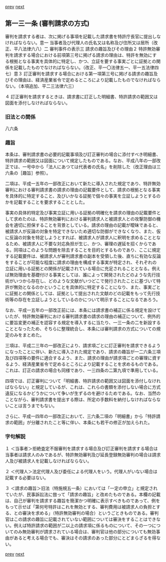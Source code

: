 [prev](/specific/markdowns/特許法/189_Mp-Ch_6-At_128.md)
[next](/specific/markdowns/特許法/191_Mp-Ch_6-At_131_2.md)
## 第一三一条 (審判請求の方式)
審判を請求する者は、次に掲げる事項を記載した請求書を特許庁長官に提出しなければならない。意一 当事者及び代理人の氏名又は名称及び住所又は居所（改正、平八法律六八）二 審判事件の表示三 請求の趣旨及びその理由２ 特許無効審判を請求する場合における前項第三号に掲げる請求の理由は、特許を無効にする根拠となる事実を具体的に特定し、かつ、立証を要する事実ごとに証拠との関係を記載したものでなければならない。（改正、平一〇法律五一、平一五法律四七）意３ 訂正審判を請求する場合における第一項第三号に掲げる請求の趣旨及びその理由は、経済産業省令で定めるところにより記載したものでなければならない。（本項追加、平二三法律六三）

４ 訂正審判を請求するときは、請求書に訂正した明細書、特許請求の範囲又は図面を添付しなければならない。


### 旧法との関係
八六条

### 趣旨
本条は、審判請求書の必要的記載事項及び訂正審判の場合に添付すべき明細書、特許請求の範囲又は図面について規定したものである。なお、平成八年の一部改正では、一号中から「法人にあつては代表者の氏名」を削除した（改正理由は三六条の［趣旨］参照）。

二項は、平成一五年の一部改正において新たに導入された規定であり、特許無効審判における審判請求書の請求の理由の記載要件として、請求の根拠となる事実を具体的に特定すること、及びいかなる証拠で個々の事実を立証しようとするのかを記載することを要求することとした。

事実の具体的特定及び事実立証に用いる証拠の明確化を請求の理由の記載要件として求めたのは、特許無効審判における審判請求人と被請求人との攻撃防御の機会を適切に担保することを背景としている。請求の理由の記載が曖昧であると、被請求人が反論の対象を特定できないため適切な防御ができなくなり、また、仮に反論の対象を特定しようとすれば、被請求人が請求人に釈明を求めることとなるため、被請求人に不要な対応負担が生じ、かつ、審理の遅延を招くからである。同項はこのような問題を除去することを目的とするものであり、ここに規定する記載要件は、被請求人が審判請求書の副本を受領した後、直ちに有効な反論をすることが可能な程度に請求の理由を構成する事実が特定され、それぞれの立証に用いる証拠との関係が記載されている場合に充足されることとなる。例えば無効理由を基礎付ける事実としては、誰によって開発されたどのような先行技術がいつから存在し、どのような文献がいつどこで発行されたことに基づいて特許が無効となるのかということを具体的に特定することになり、また、事実ごとに証拠との関係としては、証拠として提出された文献のどの記載をもって先行技術等の存在を立証しようとしているのかについて明示することになるであろう。

なお、平成一五年の一部改正前には、本条には請求書の補正に係る規定を設けていたが、特許無効審判における審判請求書の請求の理由の補正について、例外的に要旨変更の補正を認容する規定を導入するに当たり、一三一条の二を新設することとなったため、そちらに整理統合し、本条には審判請求の方式についての規定のみをまとめた。

三項は、平成二三年の一部改正により、請求項ごとに訂正審判を請求できるようになったことに伴い、新たに導入された規定であり、請求の趣旨が一二六条三項及び四項等の要件に適合するよう、また、請求の理由が請求項ごとの審理に資するよう、経済産業省令で定めるところにより記載することを求めるものである。これは、訂正の請求の場合も同様であり、一三四条の二第九項で準用している。

四項では、訂正審判について「明細書、特許請求の範囲又は図面を添付しなければならない」と規定しているが、これは、これらの書類を添付しない場合に方式違反になるかどうかについて争いが生ずるのを避けるためである。なお、当然のことながら、審判請求書を提出する際は、所定の手数料を納付しなければならないことは言うまでもない。

さらに、平成一四年の一部改正において、三六条二項の「明細書」から「特許請求の範囲」が分離されたこと等に伴い、本条にも若干の修正が加えられた。


### 字句解説
１ ＜当事者＞拒絶査定不服審判を請求する場合及び訂正審判を請求する場合は当事者は請求人のみであるが、特許無効審判及び延長登録無効審判の場合は請求人及び被請求人を記載しなければならない。

２ ＜代理人＞法定代理人及び委任による代理人をいう。代理人がいない場合は記載する必要はない。

３ ＜請求の趣旨＞旧法（特施規五一条）においては「一定の申立」と規定されていたが、民事訴訟法に倣って「請求の趣旨」と改めたものである。本欄の記載は、自己が審判を請求する趣旨を簡潔かつ明確に表示すべきものであって、例をもって示せば「第何号特許はこれを無効とする、審判費用は被請求人の負担とする、との審決を求める」（特許無効審判の場合）というごときものである。審判官はこの請求の趣旨に記載されていない範囲については審決をすることはできない。例えば特許請求の範囲が二以上の請求項に係るものについて、その一つについてのみ無効審判が請求されている場合は、審判官は他の部分についても無効事由があると考える場合でも、審決はその請求のあった部分にとどまらざるを得ない。


[prev](/specific/markdowns/特許法/189_Mp-Ch_6-At_128.md)
[next](/specific/markdowns/特許法/191_Mp-Ch_6-At_131_2.md)